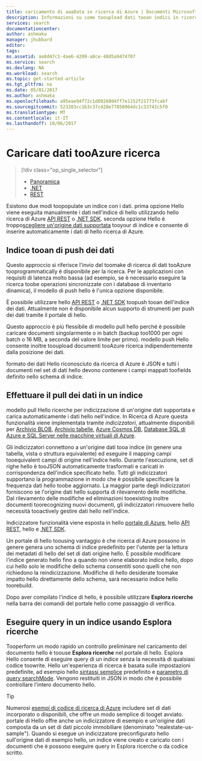 ```yaml
---
title: caricamento di aaaData in ricerca di Azure | Documenti Microsoft
description: Informazioni su come tooupload dati tooan indici in ricerca di Azure.
services: search
documentationcenter: 
author: ashmaka
manager: jhubbard
editor: 
tags: 
ms.assetid: aa8d47c1-4ae6-4209-a8ce-48d5a9474707
ms.service: search
ms.devlang: NA
ms.workload: search
ms.topic: get-started-article
ms.tgt_pltfrm: na
ms.date: 05/01/2017
ms.author: ashmaka
ms.openlocfilehash: a95eae94f72c1d0926804ff7e1152f21773fcabf
ms.sourcegitcommit: 523283cc1b3c37c428e77850964dc1c33742c5f0
ms.translationtype: MT
ms.contentlocale: it-IT
ms.lasthandoff: 10/06/2017
---
```

# <a name="upload-data-tooazure-search"></a>Caricare dati tooAzure ricerca
> [!div class="op_single_selector"]
> * [Panoramica](search-what-is-data-import.md)
> * [.NET](search-import-data-dotnet.md)
> * [REST](search-import-data-rest-api.md)
> 
> 

Esistono due modi toopopulate un indice con i dati. prima opzione Hello viene eseguita manualmente i dati nell'indice di hello utilizzando hello ricerca di Azure [API REST](search-import-data-rest-api.md) o [.NET SDK](search-import-data-dotnet.md). seconda opzione Hello è troppo[scegliere un'origine dati supportata](search-indexer-overview.md) tooyour di indice e consente di inserire automaticamente i dati di hello ricerca di Azure.

## <a name="push-data-tooan-index"></a>Indice tooan di push dei dati
Questo approccio si riferisce l'invio del toomake di ricerca di dati tooAzure tooprogrammatically è disponibile per la ricerca. Per le applicazioni con requisiti di latenza molto bassa (ad esempio, se è necessario eseguire la ricerca toobe operazioni sincronizzate con i database di inventario dinamica), il modello di push hello è l'unica opzione disponibile.

È possibile utilizzare hello [API REST](https://docs.microsoft.com/rest/api/searchservice/AddUpdate-or-Delete-Documents) o [.NET SDK](search-import-data-dotnet.md) toopush tooan dell'indice dei dati. Attualmente non è disponibile alcun supporto di strumenti per push dei dati tramite il portale di hello.

Questo approccio è più flessibile di modello pull hello perché è possibile caricare documenti singolarmente o in batch (backup too1000 per ogni batch o 16 MB, a seconda del valore limite per primo). modello push Hello consente inoltre tooupload documenti tooAzure ricerca indipendentemente dalla posizione dei dati.

formato dei dati Hello riconosciuto da ricerca di Azure è JSON e tutti i documenti nel set di dati hello devono contenere i campi mappati toofields definito nello schema di indice. 

## <a name="pull-data-into-an-index"></a>Effettuare il pull dei dati in un indice
modello pull Hello ricerche per indicizzazione di un'origine dati supportata e carica automaticamente i dati hello nell'indice. In Ricerca di Azure questa funzionalità viene implementata tramite *indicizzatori*, attualmente disponibili per [Archivio BLOB](search-howto-indexing-azure-blob-storage.md), [Archivio tabelle](search-howto-indexing-azure-tables.md), [Azure Cosmos DB](http://aka.ms/documentdb-search-indexer), [Database SQL di Azure e SQL Server nelle macchine virtuali di Azure](search-howto-connecting-azure-sql-database-to-azure-search-using-indexers.md). 

Gli indicizzatori connettono a un'origine dati tooa indice (in genere una tabella, vista o struttura equivalente) ed eseguire il mapping campi tooequivalent campi di origine nell'indice hello. Durante l'esecuzione, set di righe hello è tooJSON automaticamente trasformati e caricati in corrispondenza dell'indice specificato hello. Tutti gli indicizzatori supportano la programmazione in modo che è possibile specificare la frequenza dati hello toobe aggiornato. La maggior parte degli indicizzatori forniscono se l'origine dati hello supporta di rilevamento delle modifiche. Dal rilevamento delle modifiche ed eliminazioni tooexisting inoltre documenti toorecognizing nuovi documenti, gli indicizzatori rimuovere hello necessità tooactively gestire dati hello nell'indice. 

Indicizzatore funzionalità viene esposta in hello [portale di Azure](search-import-data-portal.md), hello [API REST](/rest/api/searchservice/Indexer-operations), hello e [.NET SDK](/dotnet/api/microsoft.azure.search.indexersoperations). 

Un portale di hello toousing vantaggio è che ricerca di Azure possono in genere genera uno schema di indice predefinito per l'utente per la lettura dei metadati di hello del set di dati origine hello. È possibile modificare l'indice generato hello fino a quando non viene elaborato indice hello, dopo cui hello solo le modifiche dello schema consentiti sono quelli che non richiedono la reindicizzazione. Modifiche di hello desiderate toomake impatto hello direttamente dello schema, sarà necessario indice hello toorebuild. 

Dopo aver compilato l'indice di hello, è possibile utilizzare **Esplora ricerche** nella barra dei comandi del portale hello come passaggio di verifica.

## <a name="query-an-index-using-search-explorer"></a>Eseguire query in un indice usando Esplora ricerche

Tooperform un modo rapido un controllo preliminare nel caricamento del documento hello è toouse **Esplora ricerche** nel portale di hello. Esplora Hello consente di eseguire query di un indice senza la necessità di qualsiasi codice toowrite. Hello un'esperienza di ricerca è basata sulle impostazioni predefinite, ad esempio hello [sintassi semplice](/rest/api/searchservice/simple-query-syntax-in-azure-search) predefinito e [parametro di query searchMode](/rest/api/searchservice/search-documents). Vengono restituiti in JSON in modo che è possibile controllare l'intero documento hello.

> [!TIP]
> Numerosi [esempi di codice di ricerca di Azure](https://github.com/Azure-Samples/?utf8=%E2%9C%93&query=search) includere set di dati incorporato o disponibili, che offre un modo semplice di tooget avviato. portale di Hello offre anche un indicizzatore di esempio e un'origine dati composta da un set di dati piccolo immobiliare (denominato "realestate-us-sample"). Quando si esegue un indicizzatore preconfigurato hello sull'origine dati di esempio hello, un indice viene creato e caricato con i documenti che è possono eseguire query in Esplora ricerche o da codice scritto.
